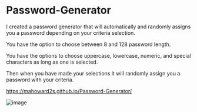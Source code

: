 # Password-Generator

<!--Description of Password Generator-->
I created a password generator that will automatically and randomly assigns you a password depending on your criteria selection.

You have the option to choose between 8 and 128 password length.

You have the options to choose uppercase, lowercase, numeric, and special characters as long as one is selected.

Then when you have made your selections it will randomly assign you a password with your criteria.

<!--Link To Active Site-->
https://mahoward2s.github.io/Password-Generator/

<!--Screen Capture Of Site-->
![image](https://user-images.githubusercontent.com/70785957/99463732-070b9000-28fc-11eb-8bd1-b316f6addb74.png)
